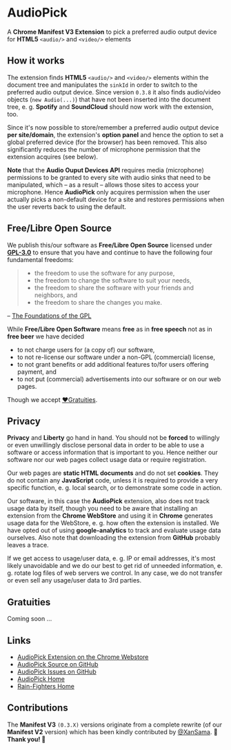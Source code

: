 # AudioPick <!-- <img src="./resources/Icons/APV3_Icon_2d_2c_192.png" align="right" width="128" height="128"> -->
A **Chrome Manifest V3 Extension** to pick a preferred audio output device for **HTML5** `<audio/>` and `<video/>` elements

## How it works
The extension finds **HTML5** `<audio/>` and `<video/>` elements within the document tree and manipulates the `sinkId` in order
to switch to the preferred audio output device. Since version `0.3.8` it also finds audio/video objects (`new Audio(...)`) that have not been inserted into the document tree, e. g. **Spotify** and **SoundCloud** should now work with the extension, too.

Since it's now possible to store/remember a preferred audio output device **per site/domain**, the extension's **option panel** and hence the option to set a global preferred device (for the browser) has been removed. This also significantly reduces the number of microphone permission that the extension acquires (see below).

**Note** that the **Audio Ouput Devices API** requires media (microphone) permissions to be granted to every site with audio sinks that need to be manipulated, which &ndash; as a result &ndash; allows those sites to access your microphone. Hence **AudioPick** only acquires permission when the user actually picks a non-default device for a site and restores permissions when the user reverts back to using the default.

## Free/Libre Open Source
We publish this/our software as **Free/Libre Open Source** licensed under [**GPL-3.0**](https://www.gnu.org/licenses/gpl-3.0.en.html#license-text) to ensure that you have and continue to have the following four fundamental freedoms:
> - the freedom to use the software for any purpose,
> - the freedom to change the software to suit your needs,
> - the freedom to share the software with your friends and neighbors, and
> - the freedom to share the changes you make.

&ndash; [The Foundations of the GPL](https://www.gnu.org/licenses/quick-guide-gplv3.html#the-foundations-of-the-gpl)

While **Free/Libre Open Software** means **free** as in **free speech** not as in **free beer** we have decided
- to not charge users for (a copy of) our software,
- to not re-license our software under a non-GPL (commercial) license,
- to not grant benefits or add additional features to/for users offering payment, and
- to not put (commercial) advertisements into our software or on our web pages.

Though we accept [&#10084;Gratuities](#gratuities).

## Privacy
**Privacy** and **Liberty** go hand in hand. You should not be **forced** to willingly or even unwillingly disclose personal data in order to be able to use a software or access information that is important to you. Hence neither our software nor our web pages collect usage data or require registration.

Our web pages are **static HTML documents** and do not set **cookies**. They do not contain any **JavaScript** code, unless it is required to provide a very specific function, e. g. local search, or to demonstrate some code in action.

Our software, in this case the **AudioPick** extension, also does not track usage data by itself, though you need to be aware that installing an extension from the **Chrome WebStore** and using it in **Chrome** generates usage data for the WebStore, e. g. how often the extension is installed. We have opted out of using **google-analytics** to track and evaluate usage data ourselves. Also note that downloading the extension from **GitHub** probably leaves a trace.

If we get access to usage/user data, e. g. IP or email addresses, it's most likely unavoidable and we do our best to get rid of unneeded information, e. g. rotate log files of web servers we control. In any case, we do not transfer or even sell any usage/user data to 3rd parties.

## Gratuities
Coming soon ...

## Links
- [AudioPick Extension on the Chrome Webstore](https://chrome.google.com/webstore/detail/audiopick/gfhcppdamigjkficnjnhmnljljhagaha)
- [AudioPick Source on GitHub](https://github.com/rain-fighters/AudioPick)
- [AudioPick Issues on GitHub](https://github.com/rain-fighters/AudioPick/issues)
- [AudioPick Home](https://rain-fighters.github.io/AudioPick)
- [Rain-Fighters Home](https://rain-fighters.github.io/)

## Contributions
The **Manifest V3** `(0.3.X)` versions originate from a complete rewrite (of our **Manifest V2** version) which has been kindly contributed by [@XanSama](https://github.com/XanSama). **&#127876; Thank you! &#127876;**

